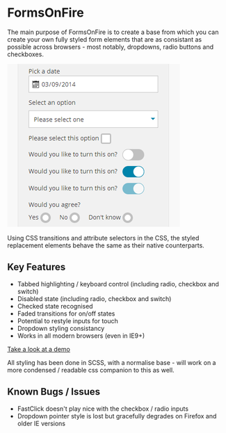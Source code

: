 FormsOnFire
===========

The main purpose of FormsOnFire is to create a base from which you can create your own fully styled form elements that are as consistant as possible across browsers - most notably, dropdowns, radio buttons and checkboxes.

[![FormsOnFire demo](https://github.com/squidgemonster/formsonfire/raw/master/preview.png)](http://jsfiddle.net/gh/get/mootools/1.2/squidgemonster/formsonfire/tree/master/)

Using CSS transitions and attribute selectors in the CSS, the styled replacement elements behave the same as their native counterparts.

Key Features
------------

- Tabbed highlighting / keyboard control (including radio, checkbox and switch)
- Disabled state (including radio, checkbox and switch)
- Checked state recognised
- Faded transitions for on/off states
- Potential to restyle inputs for touch
- Dropdown styling consistancy
- Works in all modern browsers (even in IE9+)

[Take a look at a demo](http://jsfiddle.net/gh/get/mootools/1.2/squidgemonster/formsonfire/tree/master/)

All styling has been done in SCSS, with a normalise base - will work on a more condensed / readable css companion to this as well.

Known Bugs / Issues
-------------------

- FastClick doesn't play nice with the checkbox / radio inputs
- Dropdown pointer style is lost but gracefully degrades on Firefox and older IE versions
